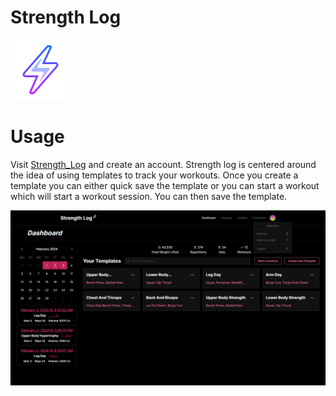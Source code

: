 # Strength Log 

![Strength Log Logo](./client/public/i.png)

# Usage
Visit [Strength_Log](https://strength-log.vercel.app/) and create an account. Strength log is centered around the idea of using templates to track your workouts. Once you create a template you can either quick save the template or you can start a workout which will start a workout session. You can then save the template. 

![project image](./client/public/strength-log.png)
